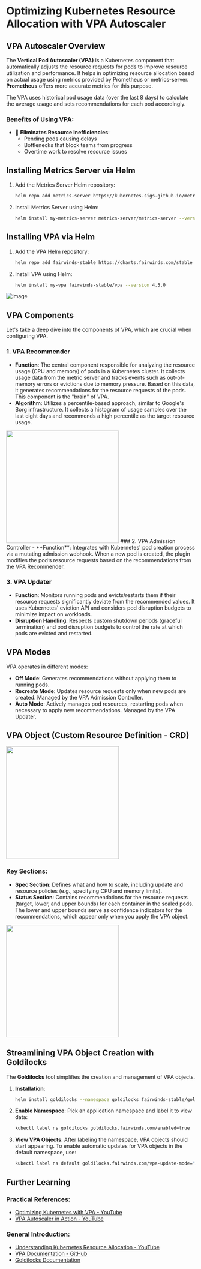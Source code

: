 # Optimizing Kubernetes Resource Allocation with VPA Autoscaler

## VPA Autoscaler Overview

The **Vertical Pod Autoscaler (VPA)** is a Kubernetes component that automatically adjusts the resource requests for pods to improve resource utilization and performance. It helps in optimizing resource allocation based on actual usage using metrics provided by Prometheus or metrics-server. **Prometheus** offers more accurate metrics for this purpose.

The VPA uses historical pod usage data (over the last 8 days) to calculate the average usage and sets recommendations for each pod accordingly.

### Benefits of Using VPA:
- 🚀 **Eliminates Resource Inefficiencies**:
  - Pending pods causing delays
  - Bottlenecks that block teams from progress
  - Overtime work to resolve resource issues

## Installing Metrics Server via Helm

1. Add the Metrics Server Helm repository:
    ```bash
    helm repo add metrics-server https://kubernetes-sigs.github.io/metrics-server/
    ```

2. Install Metrics Server using Helm:
    ```bash
    helm install my-metrics-server metrics-server/metrics-server --version 3.12.1
    ```

## Installing VPA via Helm

1. Add the VPA Helm repository:
    ```bash
    helm repo add fairwinds-stable https://charts.fairwinds.com/stable
    ```

2. Install VPA using Helm:
    ```bash
    helm install my-vpa fairwinds-stable/vpa --version 4.5.0
    ```
![image](https://github.com/user-attachments/assets/62504f45-fdb1-4d2b-b665-6a720f60dbe7)

## VPA Components

Let's take a deep dive into the components of VPA, which are crucial when configuring VPA.

### 1. VPA Recommender
- **Function**: The central component responsible for analyzing the resource usage (CPU and memory) of pods in a Kubernetes cluster. It collects usage data from the metric server and tracks events such as out-of-memory errors or evictions due to memory pressure. Based on this data, it generates recommendations for the resource requests of the pods. This component is the "brain" of VPA.
- **Algorithm**: Utilizes a percentile-based approach, similar to Google's Borg infrastructure. It collects a histogram of usage samples over the last eight days and recommends a high percentile as the target resource usage.
<img src="https://github.com/user-attachments/assets/b21978b7-09ff-49f0-94fb-e7c42784abdb" width="300px" />
### 2. VPA Admission Controller
- **Function**: Integrates with Kubernetes' pod creation process via a mutating admission webhook. When a new pod is created, the plugin modifies the pod’s resource requests based on the recommendations from the VPA Recommender.

### 3. VPA Updater
- **Function**: Monitors running pods and evicts/restarts them if their resource requests significantly deviate from the recommended values. It uses Kubernetes' eviction API and considers pod disruption budgets to minimize impact on workloads.
- **Disruption Handling**: Respects custom shutdown periods (graceful termination) and pod disruption budgets to control the rate at which pods are evicted and restarted.

## VPA Modes

VPA operates in different modes:

- **Off Mode**: Generates recommendations without applying them to running pods.
- **Recreate Mode**: Updates resource requests only when new pods are created. Managed by the VPA Admission Controller.
- **Auto Mode**: Actively manages pod resources, restarting pods when necessary to apply new recommendations. Managed by the VPA Updater.

## VPA Object (Custom Resource Definition - CRD)
<img src="https://github.com/user-attachments/assets/bee760eb-432f-4b7f-adfb-d6ffe86fe715" width="300px" />

### Key Sections:

- **Spec Section**: Defines what and how to scale, including update and resource policies (e.g., specifying CPU and memory limits).
- **Status Section**: Contains recommendations for the resource requests (target, lower, and upper bounds) for each container in the scaled pods. The lower and upper bounds serve as confidence indicators for the recommendations, which appear only when you apply the VPA object.
<img src="https://github.com/user-attachments/assets/8806414d-98cb-4ec0-b140-d09f1df43a06" width="300px" />

## Streamlining VPA Object Creation with Goldilocks

The **Goldilocks** tool simplifies the creation and management of VPA objects.

1. **Installation**:
    ```bash
    helm install goldilocks --namespace goldilocks fairwinds-stable/goldilocks --create-namespace
    ```

2. **Enable Namespace**:
    Pick an application namespace and label it to view data:
    ```bash
    kubectl label ns goldilocks goldilocks.fairwinds.com/enabled=true
    ```

3. **View VPA Objects**:
    After labeling the namespace, VPA objects should start appearing. To enable automatic updates for VPA objects in the default namespace, use:
    ```bash
    kubectl label ns default goldilocks.fairwinds.com/vpa-update-mode="AUTO"
    ```

## Further Learning

### Practical References:
- [Optimizing Kubernetes with VPA - YouTube](https://www.youtube.com/watch?v=3h-vDDTZrm8)
- [VPA Autoscaler in Action - YouTube](https://www.youtube.com/watch?v=jcHQ5SKKTLM)

### General Introduction:
- [Understanding Kubernetes Resource Allocation - YouTube](https://www.youtube.com/watch?v=Y4vnYaqhS74)
- [VPA Documentation - GitHub](https://github.com/FairwindsOps/charts/tree/master/stable/vpa)
- [Goldilocks Documentation](https://goldilocks.docs.fairwinds.com/installation/#installation-2)
